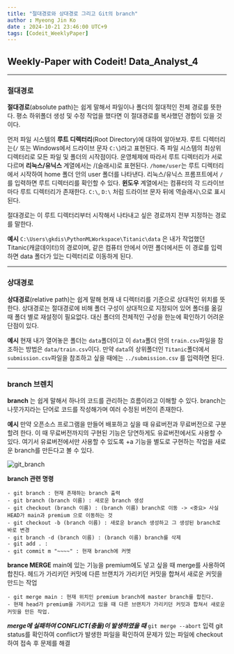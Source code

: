 ```yaml
---
title: "절대경로와 상대경로 그리고 Git의 branch"
author : Myeong Jin Ko
date : 2024-10-21 23:46:00 UTC+9
tags: [Codeit_WeeklyPaper]
---
```


## Weekly-Paper with Codeit! Data_Analyst_4
---
### 절대경로

**절대경로**(absolute path)는 쉽게 말해서 파일이나 폴더의 절대적인 전체 경로를 뜻한다. 
평소 하위폴더 생성 및 수정 작업을 했다면 이 절대경로를 복사했던 경험이 있을 것이다.

먼저 파일 시스템의 **루트 디렉터리**(Root Directory)에 대하여 알아보자. 루트 디렉터리는(`/` 또는 Windows에서 드라이브 문자 `C:\`)라고 표현된다. 즉 파일 시스템의 최상위 디렉터리로
모든 파일 및 폴더의 시작점이다. 운영체제에 따라서 루트 디렉터리가 서로 다르며 **리눅스/유닉스** 계열에서는 /(슬래시)로 표현된다. `/home/user`는 루트 디렉터리에서 시작하여 home 폴더 안의 user 폴더를 나타낸다.
리눅스/유닉스 프롬프트에서 `/`를 입력하면 루트 디렉터리를 확인할 수 있다. **윈도우** 계열에서는 컴퓨터의 각 드라이브마다 루트 디렉터리가 존재한다. `C:\`, `D:\`
처럼 드라이브 문자 뒤에 역슬래시`\`으로 표시된다.

절대경로는 이 루트 디렉터리부터 시작해서 나타내고 싶은 경로까지 전부 지정하는 경로를 말한다. 

**예시**
`C:\Users\gkdis\PythonMLWorkspace\Titanic\data` 은 내가 작업했던 Titanic(캐글데이터)의 경로이며, 같은 컴퓨터 안에서 어떤 폴더에서든 이 경로를 입력하면 data 폴더가 있는 디렉터리로 이동하게 된다.

--------

### 상대경로

**상대경로**(relative path)는 쉽게 말해 현재 내 디렉터리를 기준으로 상대적인 위치를 뜻한다.
상대경로는 절대경로에 비해 폴더 구성이 상대적으로 지정되어 있어 폴더를 옮길 때 폴더 별로 재설정이 필요없다. 대신 폴더의 전체적인 구성을 한눈에 확인하기 어려운 단점이 있다.

**예시** 
현재 내가 열어놓은 폴더는 `data`폴더이고 이 `data`폴더 안의 `train.csv`파일을 참조하는 방법은 `data/train.csv`이다.
만약 `data`의 상위폴더인 `Titanic`폴더에서 `submission.csv`파일을 참조하고 싶을 때에는 `../submission.csv` 를 입력하면 된다.


---------

### branch 브렌치

**branch** 는 쉽게 말해서 하나의 코드를 관리하는 흐름이라고 이해할 수 있다. branch는 나뭇가지라는 단어로 코드를 작성해가며 여러 수정된 버전이 존재한다.

**예시**
만약 오픈소스 프로그램을 만들어 배포하고 싶을 때 유료버전과 무료버전으로 구분할려 한다. 이 때 무료버전까지의 구현된 기능은 당연하게도 유료버전에서도 사용할 수 있다. 여기서 유료버전에서만 사용할 수 있도록 +a 기능을 별도로 구현하는 작업을 새로운 branch를 만든다고 볼 수 있다.

![git_branch](https://github.com/user-attachments/assets/e19bb617-b4e4-489d-a490-212ef8b70c2b)

**branch 관련 명령**
```
- git branch : 현재 존재하는 branch 출력
- git branch (branch 이름) : 새로운 branch 생성
- git checkout (branch 이름) : (branch 이름) branch로 이동 -> <중요> 사실 HEAD가 main과 premium 으로 이동하는 것
- git checkout -b (branch 이름) : 새로운 branch 생성하고 그 생성된 branch로 바로 변경
- git branch -d (branch 이름) : (branch 이름) branch를 삭제
- git add . :
- git commit m "~~~~" : 현재 branch에 커멧
```

**brance MERGE** 
main에 있는 기능을 premium에도 넣고 싶을 때 merge를 사용하여 합친다.
헤드가 가리키던 커밋에 다른 브랜치가 가리키던 커밋을 합쳐서 새로운 커밋을 만드는 작업

```
- git merge main : 현재 위치인 premium branch에 master branch를 합친다.
- 현재 head가 premium을 가리키고 있을 때 다른 브랜치가 가리키던 커밋과 합쳐서 새로운 커밋을 만든 작업.
```
***merge에 실패하여 CONFLICT(충돌)이 발생하였을 때***
`git merge --abort` 입력
git status를 확인하여 conflict가 발생한 파일을 확인하여 문제가 있는 파일에 checkout하여 접속 후 문제를 해결
